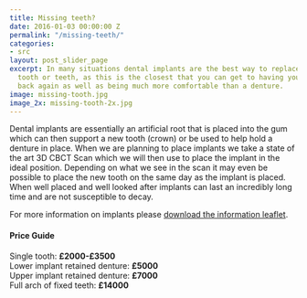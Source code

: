 ```yaml
---
title: Missing teeth?
date: 2016-01-03 00:00:00 Z
permalink: "/missing-teeth/"
categories:
- src
layout: post_slider_page
excerpt: In many situations dental implants are the best way to replace a missing
  tooth or teeth, as this is the closest that you can get to having your own tooth
  back again as well as being much more comfortable than a denture.
image: missing-tooth.jpg
image_2x: missing-tooth-2x.jpg
---
```


Dental implants are essentially an artificial root that is placed into the gum which can then support a new tooth (crown) or be used to help hold a denture in place. When we are planning to place implants we take a state of the art 3D CBCT Scan which we will then use to place the implant in the ideal position. Depending on what we see in the scan it may even be possible to place the new tooth on the same day as the implant is placed. When well placed and well looked after implants can last an incredibly long time and are not susceptible to decay.

For more information on implants please [download the information leaflet](/adi-patient-information-leaflet-2015.pdf).


#### Price Guide
Single tooth: **£2000-£3500** <br>
Lower implant retained denture: **£5000** <br>
Upper implant retained denture: **£7000** <br>
Full arch of fixed teeth: **£14000**
